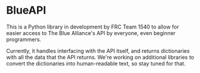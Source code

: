 BlueAPI
=======
This is a Python library in development by FRC Team 1540 to allow for easier access to The Blue Alliance's API by everyone, even beginner programmers.

Currently, it handles interfacing with the API itself, and returns dictionaries with all the data that the API returns. We're working on additional libraries to convert the dictionaries into human-readable text, so stay tuned for that.
